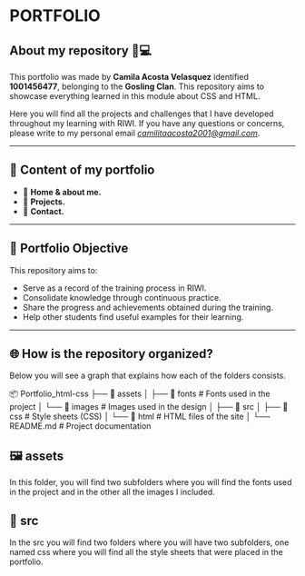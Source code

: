 # **PORTFOLIO**

## **About my repository 🧠💻**

This portfolio was made by **Camila Acosta Velasquez** identified **1001456477**, belonging to the **Gosling Clan**. This repository aims to showcase everything learned in this module about CSS and HTML.  

Here you will find all the projects and challenges that I have developed throughout my learning with RIWI. If you have any questions or concerns, please write to my personal email *camilitaacosta2001@gmail.com*.

---

## **📁 Content of my portfolio**

- 📝 **Home & about me.**
- 🚀 **Projects.**
- 📝 **Contact.**

---

## **🎯 Portfolio Objective**

This repository aims to:

- Serve as a record of the training process in RIWI.
- Consolidate knowledge through continuous practice.
- Share the progress and achievements obtained during the training. 
- Help other students find useful examples for their learning.

---

## 🌐 **How is the repository organized?**

Below you will see a graph that explains how each of the folders consists.

📦 Portfolio_html-css
├── 📁 assets
│   ├── 📁 fonts        # Fonts used in the project
│   └── 📁 images       # Images used in the design
│
├── 📁 src
│   ├── 📁 css          # Style sheets (CSS)
│   └── 📁 html         # HTML files of the site
│
└── README.md           # Project documentation

## 🖼️ **assets**

In this folder, you will find two subfolders where you will find the fonts used in the project and in the other all the images I included.

## 📁 **src**

In the src you will find two folders where you will have two subfolders, one named css where you will find all the style sheets that were placed in the portfolio.

